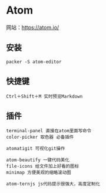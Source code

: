 # Atom

网站：https://atom.io/

## 安装
```
packer -S atom-editor
```

## 快捷键
```
Ctrl＋Shift＋M 实时预览Markdown
```

## 插件
```
terminal-panel 直接在atom里面写命令
color-picker 取色器 必备插件

atomatigit 可视化git操作

atom-beautify 一键代码美化
file-icons 给文件加上好看的图标
minimap 方便美观的缩略滚动图

atom-ternjs js代码提示很强大，高度定制化
```

